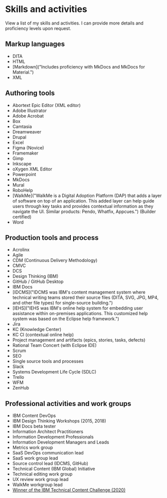 # Skills and activities

View a list of my skills and activities. I can provide more details and proficiency levels upon request.

## Markup languages

* DITA
* HTML
* [Markdown]("Includes proficiency with MkDocs and MkDocs for Material.")
* XML

## Authoring tools

* Abortext Epic Editor (XML editor)
* Adobe Illustrator
* Adobe Acrobat
* Box
* Camtasia
* Dreamweaver
* Drupal
* Excel
* Figma (Novice)
* Framemaker
* Gimp
* Inkscape
* oXygen XML Editor
* Powerpoint
* MkDocs
* Mural
* RoboHelp
* [WalkMe]("WalkMe is a Digital Adoption Platform (DAP) that adds a layer of software on top of an application. This added layer can help guide users through key tasks and provides contextual information as they navigate the UI. Similar products: Pendo, Whatfix, Appcues.") (Builder certified)
* Word

## Production tools and process

* Acrolinx
* Agile
* CDM (Continuous Delivery Methodology)
* CMVC
* DCS
* Design Thinking (IBM)
* GitHub / GitHub Desktop
* IBM Docs
* [IDCMS]("IDCMS was IBM's content management system where technical writing teams stored their source files (DITA, SVG, JPG, MP4, and other file types) for single-source building.")
* [IEHS]("IEHS was IBM's online help system for embedding user assistance within on-premises applications. This customized help system was based on the Eclipse help framework.")
* Jira
* KC (Knowledge Center)
* KC CI (contextual online help)
* Project management and artifacts (epics, stories, tasks, defects)
* Rational Team Concert (with Eclipse IDE)
* Scrum
* SEO
* Single source tools and processes
* Slack
* Systems Development Life Cycle (SDLC)
* Trello
* WFM
* ZenHub

## Professional activities and work groups 

* IBM Content DevOps
* IBM Design Thinking Workshops (2015, 2018)
* IBM Docs beta tester
* Information Architect Practitioners
* Information Development Professionals
* Information Development Managers and Leads
* Metrics work group
* SaaS DevOps communication lead
* SaaS work group lead
* Source control lead (IDCMS, GitHub)
* Technical Content (IBM Global) Initiative
* Technical editing work group
* UX review work group lead
* WalkMe workgroup lead
* <a href="../IBM-Storage-Insights-60-seconds-or-less.mp4" target="_blank">Winner of the IBM Technical Content Challenge \(2020)</a>
